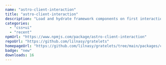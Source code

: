 ```yaml
---
name: "astro-client-interaction"
title: "astro-client-interaction"
description: "Load and hydrate framework components on first interaction by adding a `client:interaction` directive."
categories:
  - "css+ui"
  - "recent"
npmUrl: "https://www.npmjs.com/package/astro-client-interaction"
repoUrl: "https://github.com/lilnasy/gratelets"
homepageUrl: "https://github.com/lilnasy/gratelets/tree/main/packages/client-interaction"
badge: "new"
downloads: 16
---
```

